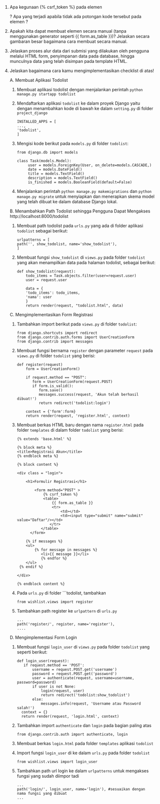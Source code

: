 
1. Apa kegunaan {% csrf_token %} pada elemen <form>? Apa yang terjadi apabila tidak ada potongan kode tersebut pada elemen <form>?

2. Apakah kita dapat membuat elemen <form> secara manual (tanpa menggunakan generator seperti {{ form.as_table }})? Jelaskan secara gambaran besar bagaimana cara membuat <form> secara manual.

3. Jelaskan proses alur data dari submisi yang dilakukan oleh pengguna melalui HTML form, penyimpanan data pada database, hingga munculnya data yang telah disimpan pada template HTML.

4. Jelaskan bagaimana cara kamu mengimplementasikan checklist di atas!
   
   A. Membuat Aplikasi Todolist
   1) Membuat aplikasi todolist dengan menjalankan perintah ```python manage.py startapp todolist```

    2) Mendaftarkan aplikasi ```todolist``` ke dalam proyek Django yaitu dengan menambahkan kode di bawah ke dalam ```setting.py``` di folder ```project_django```
       ``` 
       INSTALLED_APPS = [
       ...,
       'todolist',
       ]

   3) Mengisi kode berikut pada ```models.py``` di folder ```todolist```:
      ```
      from django.db import models

      class Task(models.Model):
           user = models.ForeignKey(User, on_delete=models.CASCADE,)
           date = models.DateField()
           title = models.TextField()
           description = models.TextField()
           is_finished = models.BooleanField(default=False)

   4) Menjalankan perintah ```python manage.py makemigrations``` dan ```python manage.py migrate``` untuk menyiapkan dan menerapkan skema model yang telah dibuat ke dalam database Django lokal.


   B. Menambahkan Path Todolist sehingga Pengguna Dapat Mengakses http://localhost:8000/todolist
    
      1) Membuat path todolist pada ```urls.py``` yang ada di folder aplikasi ```todolist``` sebagai berikut:
        
           ```
           urlpatterns = [
           path('', show_todolist, name='show_todolist'),
           ]
           ```
      2) Membuat fungsi ```show_todolist``` di ```views.py``` pada folder ```todolist``` yang akan menampilkan data pada halaman todolist, sebagai berikut:

          ```
          def show_todolist(request):
              todo_items = Task.objects.filter(user=request.user)
              user = request.user

              data = {
              'todo_items': todo_items,
              'nama': user
              }
              return render(request, "todolist.html", data)
         ```
           
   C.  Mengimplementasikan Form Registrasi
       
      1) Tambahkan import berikut pada ```views.py``` di folder ```todolist```:
 
           ```
           from django.shortcuts import redirect
           from django.contrib.auth.forms import UserCreationForm
           from django.contrib import messages
           ```

      2) Membuat fungsi bernama ```register``` dengan parameter ```request``` pada ```views.py``` di folder ```todolist``` yang berisi:

         ```
         def register(request)         
             form = UserCreationForm()

             if request.method == "POST":
                form = UserCreationForm(request.POST)
                if form.is_valid():
                   form.save()
                   messages.success(request, 'Akun telah berhasil dibuat!')
                   return redirect('todolist:login')
    
             context = {'form':form}
             return render(request, 'register.html', context)
         ```
       
     3) Membuat berkas HTML baru dengan nama ```register.html``` pada folder ```templates``` di dalam folder ```todolist``` yang berisi:

        ```
        {% extends 'base.html' %}

        {% block meta %}
        <title>Registrasi Akun</title>
        {% endblock meta %}

        {% block content %}  

        <div class = "login">
    
            <h1>Formulir Registrasi</h1>  

                <form method="POST" >  
                    {% csrf_token %}  
                    <table>  
                        {{ form.as_table }}  
                        <tr>  
                            <td></td>
                            <td><input type="submit" name="submit" value="Daftar"/></td>  
                       </tr>  
                   </table>  
              </form>

            {% if messages %}  
            <ul>   
                {% for message in messages %}  
                   <li>{{ message }}</li>  
                   {% endfor %}  
            </ul>   
         {% endif %}

        </div>  

        {% endblock content %}
        ```

    4) Pada ```urls.py``` di folder ```todolist, tambahkan 
      
       ```
       from wishlist.views import register
       ```
    5) Tambahkan path register ke ```urlpattern``` di ```urls.py```
       ```
       ...
       path('register/', register, name='register'),
       ....
       
   D. Mengimplementasi Form Login

    1) Membuat fungsi ```login_user``` di ```views.py``` pada folder ```todolist``` yang seperti berikut:
       ```
       def login_user(request):
          if request.method == 'POST':
              username = request.POST.get('username')
              password = request.POST.get('password')
              user = authenticate(request, username=username, password=password)
              if user is not None:
                  login(request, user)
                  return redirect('todolist:show_todolist')
              else:
                  messages.info(request, 'Username atau Password salah!')
         context = {}
         return render(request, 'login.html', context)
       ```
    2) Tambahkan import ```authenticate``` dan ```login``` pada bagian paling atas
       ```
       from django.contrib.auth import authenticate, login
       ```
    3) Membuat berkas ```login.html``` pada folder ```templates``` aplikasi ```todolist```
    
    4) Import fungsi ```login_user``` di ke dalam ```urls.py``` pada folder ```todolist```
       ```
       from wishlist.views import login_user
       ```
    5) Tambahkan path url login ke dalam ```urlpatterns``` untuk mengakses fungsi yang sudah diimpor tadi
       ```
       ...
       path('login/', login_user, name='login'), #sesuaikan dengan nama fungsi yang dibuat
       ...
       ```
